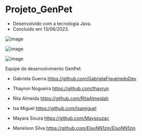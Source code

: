 # Projeto_GenPet

- Desenvolvido com a tecnologia Java.
- Concluído em 13/06/2023.

![image](https://github.com/RitaAlmeidah/Projeto_GenPet/assets/133229401/e8c3322a-fc93-4724-a9e7-47db78e87b8a)

![image](https://github.com/RitaAlmeidah/Projeto_GenPet/assets/133229401/717f08c4-b061-43c3-b349-df9c8426a927)

![image](https://github.com/RitaAlmeidah/Projeto_GenPet/assets/133229401/530f57f1-fd2c-4100-920e-f3c46e955673)


Equipe de desenvolvimento GenPet: 

- Gabriela Guerra https://github.com/GabrielaFigueiredoDev
  
- Thayron Nogueira https://github.com/thayrun
  
- Rita Almeida https://github.com/RitaAlmeidah
  
- Isa Miguel https://github.com/Isamiguel
  
- Mayara Souza https://github.com/Maysouzac
  
- Marielson Silva https://github.com/ElsoNN1zin/ElsoNN1zin








